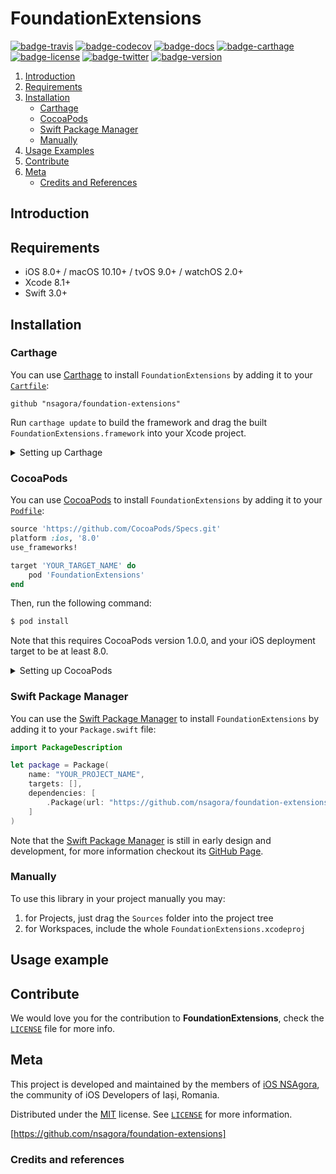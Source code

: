 # FoundationExtensions

[![badge-travis]][url-travis] [![badge-codecov]][url-codecov] [![badge-docs]][url-foundation-extensions-docs] [![badge-carthage]][url-carthage] [![badge-license]][url-license] [![badge-twitter]][url-twitter] [![badge-version]][url-foundation-extensions]

1. [Introduction](#introduction)
2. [Requirements](#requirements)
3. [Installation](#installation)
	- [Carthage](#carthage)
	- [CocoaPods](#cocoapods)
	- [Swift Package Manager](#swift-package-manager)
	- [Manually](#manually)
4. [Usage Examples](#usage-examples)
6. [Contribute](#contribute)
7. [Meta](#meta)
	- [Credits and References](#credits-and-references)

## Introduction

## Requirements
- iOS 8.0+ / macOS 10.10+ / tvOS 9.0+ / watchOS 2.0+
- Xcode 8.1+
- Swift 3.0+

## Installation

### Carthage

You can use [Carthage][url-carthage] to install `FoundationExtensions` by adding it to your [`Cartfile`][url-carthage-cartfile]:

```
github "nsagora/foundation-extensions"
```

Run `carthage update` to build the framework and drag the built `FoundationExtensions.framework` into your Xcode project.

<details>
<summary>Setting up Carthage</summary>

[Carthage][url-carthage] is a decentralised dependency manager that builds your dependencies and provides you with binary frameworks.

You can install [Carthage][url-carthage] with [Homebrew][url-homebrew] using the following command:

```bash
$ brew update
$ brew install carthage
```

</details>

### CocoaPods

You can use [CocoaPods][url-cocoapods] to install `FoundationExtensions` by adding it to your [`Podfile`][url-cocoapods-podfile]:

```ruby
source 'https://github.com/CocoaPods/Specs.git'
platform :ios, '8.0'
use_frameworks!

target 'YOUR_TARGET_NAME' do
	pod 'FoundationExtensions'
end
```

Then, run the following command:

```bash
$ pod install
```

Note that this requires CocoaPods version 1.0.0, and your iOS deployment target to be at least 8.0.

<details>
<summary>Setting up CocoaPods</summary>

[CocoaPods][url-cocoapods] is a dependency manager for Cocoa projects. You can install it with the following command:

```
$ gem install cocoapods
```
</details>

### Swift Package Manager

You can use the [Swift Package Manager][url-swift-package-manager] to install `FoundationExtensions` by adding it to your `Package.swift` file:

```swift
import PackageDescription

let package = Package(
    name: "YOUR_PROJECT_NAME",
    targets: [],
    dependencies: [
        .Package(url: "https://github.com/nsagora/foundation-extensions", majorVersion: 1),
    ]
)
```

Note that the [Swift Package Manager][url-swift-package-manager] is still in early design and development, for more information checkout its [GitHub Page][url-swift-package-manager-github].

### Manually
To use this library in your project manually you may:

1. for Projects, just drag the `Sources` folder into the project tree
2. for Workspaces, include the whole `FoundationExtensions.xcodeproj`

## Usage example

## Contribute

We would love you for the contribution to **FoundationExtensions**, check the [``LICENSE``][url-license-file] file for more info.

## Meta

This project is developed and maintained by the members of [iOS NSAgora][url-twitter], the community of iOS Developers of Iași, Romania.

Distributed under the [MIT][url-license] license. See [``LICENSE``][url-license-file] for more information.

[https://github.com/nsagora/foundation-extensions]

### Credits and references

[url-foundation-extensions]: https://github.com/nsagora/foundation-extensions
[url-foundation-extensions-docs]: https://nsagora.github.io/foundation-extensions/

[url-carthage]: https://github.com/Carthage/Carthage
[url-carthage-cartfile]: https://github.com/Carthage/Carthage/blob/master/Documentation/Artifacts.md#cartfile

[url-cocoapods]: https://cocoapods.org
[url-cocoapods-podfile]: https://guides.cocoapods.org/syntax/podfile.html

[url-swift-package-manager]: https://swift.org/package-manager
[url-swift-package-manager-github]: https://github.com/apple/swift-package-manager

[url-license]: http://choosealicense.com/licenses/mit/
[url-license-file]: https://github.com/nsagora/foundation-extensions/blob/master/LICENSE
[url-twitter]: https://twitter.com/nsagora
[url-travis]: https://travis-ci.org/nsagora/foundation-extensions
[url-codecov]: https://codecov.io/gh/nsagora/foundation-extensions
[url-homebrew]: http://brew.sh/

[badge-license]: https://img.shields.io/badge/license-MIT-blue.svg?style=flat
[badge-twitter]: https://img.shields.io/badge/twitter-%40nsgaora-blue.svg?style=flat
[badge-travis]: https://travis-ci.org/nsagora/foundation-extensions.svg?branch=develop
[badge-codecov]: https://codecov.io/gh/nsagora/foundation-extensions/branch/develop/graph/badge.svg
[badge-carthage]: https://img.shields.io/badge/carthage-compatible-4BC51D.svg?style=flat
[badge-version]: https://img.shields.io/badge/version-0.1.0-blue.svg?style=flat
[badge-docs]: https://img.shields.io/badge/docs-100%25-brightgreen.svg?style=flat